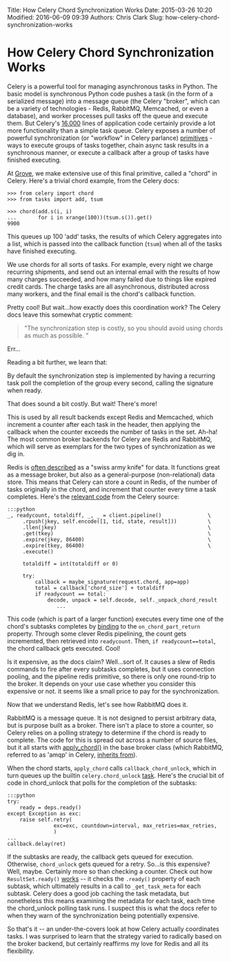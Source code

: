 Title: How Celery Chord Synchronization Works
Date: 2015-03-26 10:20
Modified: 2016-06-09 09:39
Authors: Chris Clark
Slug: how-celery-chord-synchronization-works

# How Celery Chord Synchronization Works

Celery is a powerful tool for managing asynchronous tasks in
Python. The basic model is synchronous Python code pushes a task
(in the form of a serialized message) into a message queue (the Celery
"broker", which can be a variety of technologies - Redis, RabbitMQ,
Memcached, or even a database), and worker processes pull tasks off
the queue and execute them. But Celery's
[16,000](http://celery.readthedocs.org/en/latest/faq.html#does-celery-really-consist-of-50-000-lines-of-code)
lines of application code certainly provide a lot more functionality
than a simple task queue. Celery exposes a number of powerful
synchronization (or "workflow" in Celery parlance)
[primitives](http://celery.readthedocs.org/en/latest/userguide/canvas.html) -
ways to execute groups of tasks together, chain async task results in
a synchronous manner, or execute a callback after a group of tasks
have finished executing.

At [Grove](https://www.grove.co), we make extensive use of this final
primitive, called a "chord" in Celery. Here's a trivial chord example,
from the Celery docs:

```
>>> from celery import chord
>>> from tasks import add, tsum

>>> chord(add.s(i, i)
...       for i in xrange(100))(tsum.s()).get()
9900
```

This queues up 100 'add' tasks, the results of which Celery aggregates
into a list, which is passed into the callback function (``tsum``)
when all of the tasks have finished executing.

We use chords for all sorts of tasks. For example, every night we
charge recurring shipments, and send out an internal email with the
results of how many charges succeeded, and how many failed due to
things like expired credit cards. The charge tasks are all
asynchronous, distributed across many workers, and the final email is
the chord's callback function.

Pretty cool! But wait...how exactly does this coordination work? The
Celery docs leave this somewhat cryptic comment:

> "The synchronization step is costly, so you should avoid using chords
as much as possible. "

Err...

Reading a bit further, we learn that:

By default the synchronization step is implemented by having a
recurring task poll the completion of the group every second, calling
the signature when ready.

That does sound a bit costly. But wait! There's more!

This is used by all result backends except Redis and Memcached, which
increment a counter after each task in the header, then applying the
callback when the counter exceeds the number of tasks in the set.
Ah-ha! The most common broker backends for Celery are Redis and
RabbitMQ, which will serve as exemplars for the two types of
synchronization as we dig in.

Redis is
[often described](https://www.google.com/webhp?sourceid=chrome-instant&ion=1&espv=2&ie=UTF-8#q=redis%20swiss%20army%20knife)
as a "swiss army knife" for data. It functions great as a message
broker, but also as a general-purpose (non-relational) data
store. This means that Celery can store a count in Redis, of the
number of tasks originally in the chord, and increment that counter
every time a task completes. Here's the
[relevant code](https://github.com/celery/celery/blob/master/celery/backends/redis.py#L198)
from the Celery source:

    :::python
    _, readycount, totaldiff, _, _ = client.pipeline()               \
         .rpush(jkey, self.encode([1, tid, state, result]))          \
         .llen(jkey)                                                 \
         .get(tkey)                                                  \
         .expire(jkey, 86400)                                        \
         .expire(tkey, 86400)                                        \
         .execute()
    
         totaldiff = int(totaldiff or 0)
    
         try:
             callback = maybe_signature(request.chord, app=app)
             total = callback['chord_size'] + totaldiff
             if readycount == total:
                 decode, unpack = self.decode, self._unpack_chord_result
                    ...


This code (which is part of a larger function) executes every time one
of the chord's subtasks completes by
[binding](https://github.com/celery/celery/blob/master/celery/backends/redis.py#L100)
to the ``on_chord_part_return`` property. Through some clever Redis
pipelining, the count gets incremented, then retrieved into
``readycount``. Then, ``if readycount==total``, the chord callback
gets executed. Cool!

Is it expensive, as the docs claim? Well...sort of. It causes a slew
of Redis commands to fire after every subtasks completes, but it uses
connection pooling, and the pipeline redis primitive, so there is only
one round-trip to the broker. It depends on your use case whether you
consider this expensive or not. it seems like a small price to pay for
the synchronization.

Now that we understand Redis, let's see how RabbitMQ does it.

RabbitMQ is a message queue. It is not designed to persist arbitrary
data, but is purpose built as a broker. There isn't a place to store a
counter, so Celery relies on a polling strategy to determine if the
chord is ready to complete. The code for this is spread out across a
number of source files, but it all starts with
[apply_chord()](https://github.com/celery/celery/blob/b3d8ba2781189b7de0894f11295e815fa0bbd0b5/celery/backends/base.py#L358)
in the base broker class (which RabbitMQ, referred to as 'amqp' in
Celery,
[inherits from](https://github.com/celery/celery/blob/b3d8ba2781189b7de0894f11295e815fa0bbd0b5/celery/backends/amqp.py)).

When the chord starts, ``apply_chord`` calls
``callback_chord_unlock``, which in turn queues up the builtin
``celery.chord_unlock``
[task](https://github.com/celery/celery/blob/04e77c0bd14596d8ddc9214e7cca5e817f74c9d2/celery/app/builtins.py#L59). Here's
the crucial bit of code in chord_unlock that polls for the completion
of the subtasks:

    :::python
    try:
        ready = deps.ready()
    except Exception as exc:
        raise self.retry(
                   exc=exc, countdown=interval, max_retries=max_retries,
                   )
    ...
    callback.delay(ret)

If the subtasks are ready, the callback gets queued for
execution. Otherwise, ``chord_unlock`` gets queued for a
retry. So...is this expensive? Well, maybe. Certainly more so than
checking a counter. Check out how ``ResultSet.ready()``
[works](https://github.com/celery/celery/blob/5c9ee7eb72f31fca789485d5bc3a8a4f3ee7b7a7/celery/result.py#L498)
-- it checks the ``.ready()`` property of each subtask, which
ultimately results in a call to ``_get_task_meta`` for each
subtask. Celery does a good job caching the task metadata, but
nonetheless this means examining the metadata for each task, each time
the chord_unlock polling task runs. I suspect this is what the docs
refer to when they warn of the synchronization being potentially
expensive.

So that's it -- an under-the-covers look at how Celery actually
coordinates tasks. I was surprised to learn that the strategy varied
to radically based on the broker backend, but certainly reaffirms my
love for Redis and all its flexibility.
